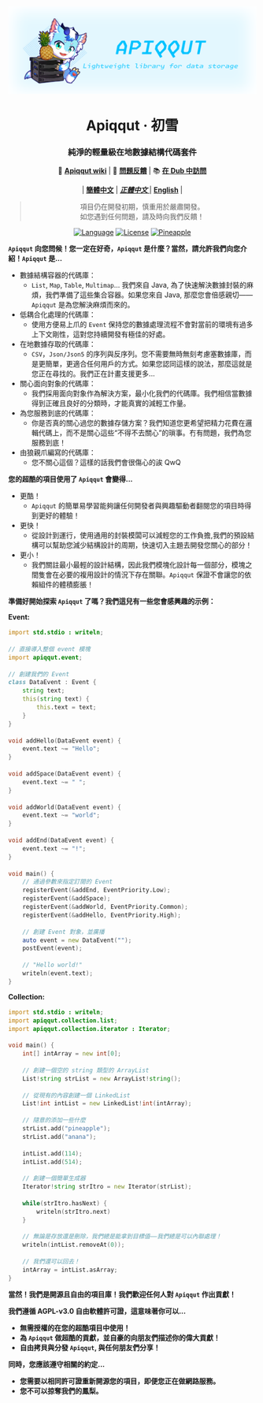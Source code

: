 <div align=center>

![](img/thumbnail_amaroklce@1,5x.png)

# Apiqqut · 初雪
### 純淨的輕量級在地數據結構代碼套件

📖 [**Apiqqut wiki**](https://github.com/AmarokIce/Apiqqut/wiki) | 📮 [**問題反饋**](https://github.com/AmarokIce/Apiqqut/issues) | 📚 [**在 Dub 中訪問**](https://apiqqut.dub.pm)

| [**簡體中文**](README_CN.md) | [***正體中文*** ](README_TW.md)| [**English**](README.md) |

> 項目仍在開發初期，慎重用於嚴肅開發。 <br />
> 如您遇到任何問題，請及時向我們反饋！ <br />

[![Language](https://badgen.net/badge/language/D/red)](https://dlang.org/)
[![License](https://badgen.net/badge/license/AGPL-3.0/green)](https://www.gnu.org/licenses/agpl-3.0.html)
[![Pineapple](https://badgen.net/badge/Give%20Me/Pineapple/yellow)](https://ifdian.net/a/AmarokIce)

</div>

**`Apiqqut` 向您問候！您一定在好奇，`Apiqqut` 是什麼？當然，請允許我們向您介紹！`Apiqqut` 是...**
- 數據結構容器的代碼庫：
  - `List`, `Map`, `Table`, `Multimap`... 我們來自 Java, 為了快速解決數據封裝的麻煩，我們準備了這些集合容器。如果您來自 Java, 那麼您會倍感親切——`Apiqqut` 是為您解決麻煩而來的。
- 低耦合化處理的代碼庫：
  - 使用方便易上爪的 `Event` 保持您的數據處理流程不會對當前的環境有過多上下文剛性，這對您持續開發有極佳的好處。
- 在地數據存取的代碼庫：
  - `CSV`，`Json/Json5` 的序列與反序列。您不需要無時無刻考慮塞數據庫，而是更簡單，更適合任何用戶的方式。如果您認同這樣的說法，那麼這就是您正在尋找的。我們正在計畫支援更多...
- 關心面向對象的代碼庫：
  - 我們採用面向對象作為解決方案，最小化我們的代碼庫。我們相信當數據得到正確且良好的分類時，才能真實的減輕工作量。
- 為您服務到底的代碼庫：
  - 你是否真的關心過您的數據存儲方案？我們知道您更希望把精力花費在邏輯代碼上，而不是關心這些“不得不去關心”的瑣事。冇有問題，我們為您服務到底！
- 由狼親爪編寫的代碼庫：
  - 您不關心這個？這樣的話我們會很傷心的誒 QwQ

**您的超酷的項目使用了 `Apiqqut` 會變得...**
- 更酷！
  - `Apiqqut` 的簡單易學習能夠讓任何開發者與興趣驅動者翻閱您的項目時得到更好的體驗！
- 更快！
  - 從設計到運行，使用通用的封裝模闆可以減輕您的工作負擔,我們的預設結構可以幫助您減少結構設計的周期，快速切入主題去開發您關心的部分！
- 更小！
  - 我們關註最小最輕的設計結構，因此我們模塊化設計每一個部分，模塊之間隻會在必要的複用設計的情況下存在關聯。`Apiqqut` 保證不會讓您的依賴組件的體積膨脹！


**準備好開始探索 `Apiqqut` 了嗎？我們這兒有一些您會感興趣的示例：**

**Event:**
```d
import std.stdio : writeln;

// 直接導入整個 event 模塊
import apiqqut.event;

// 創建我們的 Event
class DataEvent : Event {
    string text;
    this(string text) {
        this.text = text;
    }
}

void addHello(DataEvent event) {
    event.text ~= "Hello";
}

void addSpace(DataEvent event) {
    event.text ~= " ";
}

void addWorld(DataEvent event) {
    event.text ~= "world";
}

void addEnd(DataEvent event) {
    event.text ~= "!";
}

void main() {
    // 通過參數來指定訂閱的 Event
    registerEvent(&addEnd, EventPriority.Low);
    registerEvent(&addSpace);
    registerEvent(&addWorld, EventPriority.Common);
    registerEvent(&addHello, EventPriority.High);

    // 創建 Event 對象，並廣播
    auto event = new DataEvent("");
    postEvent(event);

    // "Hello world!"
    writeln(event.text);
}
```


**Collection:**
```d
import std.stdio : writeln;
import apiqqut.collection.list;
import apiqqut.collection.iterator : Iterator;

void main() {
    int[] intArray = new int[0];

    // 創建一個空的 string 類型的 ArrayList
    List!string strList = new ArrayList!string();

    // 從現有的內容創建一個 LinkedList
    List!int intList = new LinkedList!int(intArray);

    // 隨意的添加一些什麼
    strList.add("pineapple");
    strList.add("anana");

    intList.add(114);
    intList.add(514);

    // 創建一個簡單生成器
    Iterator!string strItro = new Iterator(strList);

    while(strItro.hasNext) {
        writeln(strItro.next)
    }

    // 無論是存放還是刪除，我們總是能拿到目標值——我們總是可以內聯處理！
    writeln(intList.removeAt(0));

    // 我們還可以回去！
    intArray = intList.asArray;
}


```

**當然！我們是開源且自由的項目庫！我們歡迎任何人對 `Apiqqut` 作出貢獻！**

**我們遵循 AGPL-v3.0 自由軟體許可證，這意味著你可以...**
- **無需授權的在您的超酷項目中使用！**
- **為 `Apiqqut` 做超酷的貢獻，並自豪的向朋友們描述你的偉大貢獻！**
- **自由拷貝與分發 `Apiqqut`, 與任何朋友們分享！**

**同時，您應該遵守相關的約定...**
- **您需要以相同許可證重新開源您的項目，即便您正在做網路服務。**
- **您不可以掠奪我們的鳳梨。**
